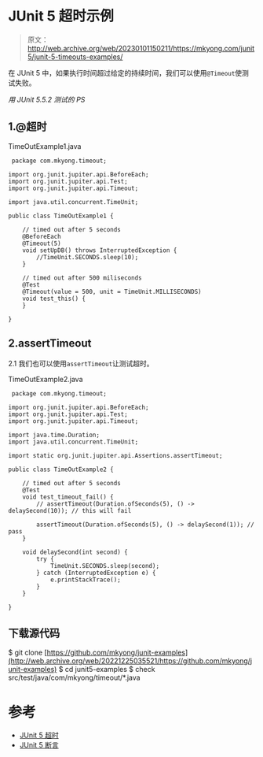 # JUnit 5 超时示例

> 原文：<http://web.archive.org/web/20230101150211/https://mkyong.com/junit5/junit-5-timeouts-examples/>

在 JUnit 5 中，如果执行时间超过给定的持续时间，我们可以使用`@Timeout`使测试失败。

*用 JUnit 5.5.2 测试的 PS*

## 1.@超时

TimeOutExample1.java

```
 package com.mkyong.timeout;

import org.junit.jupiter.api.BeforeEach;
import org.junit.jupiter.api.Test;
import org.junit.jupiter.api.Timeout;

import java.util.concurrent.TimeUnit;

public class TimeOutExample1 {

    // timed out after 5 seconds
    @BeforeEach
    @Timeout(5)
    void setUpDB() throws InterruptedException {
        //TimeUnit.SECONDS.sleep(10);
    }

    // timed out after 500 miliseconds
    @Test
    @Timeout(value = 500, unit = TimeUnit.MILLISECONDS)
    void test_this() {
    }

} 
```

## 2.assertTimeout

2.1 我们也可以使用`assertTimeout`让测试超时。

TimeOutExample2.java

```
 package com.mkyong.timeout;

import org.junit.jupiter.api.BeforeEach;
import org.junit.jupiter.api.Test;
import org.junit.jupiter.api.Timeout;

import java.time.Duration;
import java.util.concurrent.TimeUnit;

import static org.junit.jupiter.api.Assertions.assertTimeout;

public class TimeOutExample2 {

    // timed out after 5 seconds
    @Test
    void test_timeout_fail() {
        // assertTimeout(Duration.ofSeconds(5), () -> delaySecond(10)); // this will fail

        assertTimeout(Duration.ofSeconds(5), () -> delaySecond(1)); // pass
    }

    void delaySecond(int second) {
        try {
            TimeUnit.SECONDS.sleep(second);
        } catch (InterruptedException e) {
            e.printStackTrace();
        }
    }

} 
```

## 下载源代码

$ git clone [https://github.com/mkyong/junit-examples](http://web.archive.org/web/20221225035521/https://github.com/mkyong/junit-examples)
$ cd junit5-examples
$ check src/test/java/com/mkyong/timeout/*.java

# 参考

*   [JUnit 5 超时](http://web.archive.org/web/20221225035521/https://junit.org/junit5/docs/current/user-guide/#writing-tests-declarative-timeouts)
*   [JUnit 5 断言](http://web.archive.org/web/20221225035521/https://junit.org/junit5/docs/current/user-guide/#writing-tests-assertions)

<input type="hidden" id="mkyong-current-postId" value="15264">